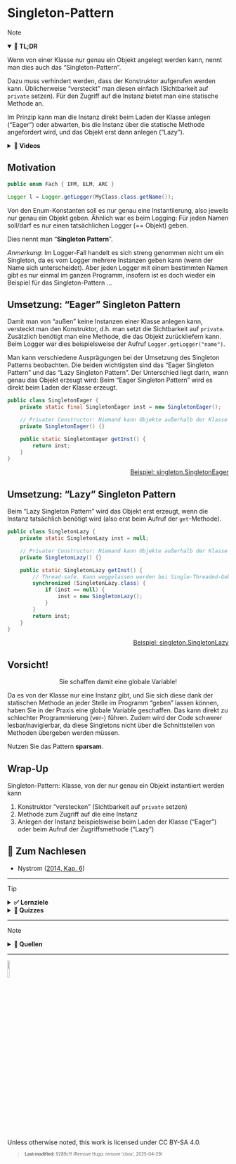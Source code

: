 # Singleton-Pattern

> [!NOTE]
>
> <details open>
>
> <summary><strong>🎯 TL;DR</strong></summary>
>
> Wenn von einer Klasse nur genau ein Objekt angelegt werden kann, nennt
> man dies auch das “Singleton-Pattern”.
>
> Dazu muss verhindert werden, dass der Konstruktor aufgerufen werden
> kann. Üblicherweise “versteckt” man diesen einfach (Sichtbarkeit auf
> `private` setzen). Für den Zugriff auf die Instanz bietet man eine
> statische Methode an.
>
> Im Prinzip kann man die Instanz direkt beim Laden der Klasse anlegen
> (“Eager”) oder abwarten, bis die Instanz über die statische Methode
> angefordert wird, und das Objekt erst dann anlegen (“Lazy”).
>
> </details>
>
> <details>
>
> <summary><strong>🎦 Videos</strong></summary>
>
> - [VL Singleton-Pattern](https://youtu.be/ZT3rl1t85aY)
>
> </details>

## Motivation

``` java
public enum Fach { IFM, ELM, ARC }
```

``` java
Logger l = Logger.getLogger(MyClass.class.getName());
```

Von den Enum-Konstanten soll es nur genau eine Instantiierung, also
jeweils nur genau ein Objekt geben. Ähnlich war es beim Logging: Für
jeden Namen soll/darf es nur einen tatsächlichen Logger (== Objekt)
geben.

Dies nennt man “**Singleton Pattern**”.

*Anmerkung*: Im Logger-Fall handelt es sich streng genommen nicht um ein
Singleton, da es vom Logger mehrere Instanzen geben kann (wenn der Name
sich unterscheidet). Aber jeden Logger mit einem bestimmten Namen gibt
es nur einmal im ganzen Programm, insofern ist es doch wieder ein
Beispiel für das Singleton-Pattern …

## Umsetzung: “Eager” Singleton Pattern

Damit man von “außen” keine Instanzen einer Klasse anlegen kann,
versteckt man den Konstruktor, d.h. man setzt die Sichtbarkeit auf
`private`. Zusätzlich benötigt man eine Methode, die das Objekt
zurückliefern kann. Beim Logger war dies beispielsweise der Aufruf
`Logger.getLogger("name")`.

Man kann verschiedene Ausprägungen bei der Umsetzung des Singleton
Patterns beobachten. Die beiden wichtigsten sind das “Eager Singleton
Pattern” und das “Lazy Singleton Pattern”. Der Unterschied liegt darin,
wann genau das Objekt erzeugt wird: Beim “Eager Singleton Pattern” wird
es direkt beim Laden der Klasse erzeugt.

``` java
public class SingletonEager {
    private static final SingletonEager inst = new SingletonEager();

    // Privater Constructor: Niemand kann Objekte außerhalb der Klasse anlegen
    private SingletonEager() {}

    public static SingletonEager getInst() {
        return inst;
    }
}
```

<p align="right"><a href="https://github.com/Programmiermethoden-CampusMinden/PM-Lecture/blob/master/markdown/pattern/src/singleton/SingletonEager.java">Beispiel: singleton.SingletonEager</a></p>

## Umsetzung: “Lazy” Singleton Pattern

Beim “Lazy Singleton Pattern” wird das Objekt erst erzeugt, wenn die
Instanz tatsächlich benötigt wird (also erst beim Aufruf der
`get`-Methode).

``` java
public class SingletonLazy {
    private static SingletonLazy inst = null;

    // Privater Constructor: Niemand kann Objekte außerhalb der Klasse anlegen
    private SingletonLazy() {}

    public static SingletonLazy getInst() {
        // Thread-safe. Kann weggelassen werden bei Single-Threaded-Gebrauch
        synchronized (SingletonLazy.class) {
            if (inst == null) {
                inst = new SingletonLazy();
            }
        }
        return inst;
    }
}
```

<p align="right"><a href="https://github.com/Programmiermethoden-CampusMinden/PM-Lecture/blob/master/markdown/pattern/src/singleton/SingletonLazy.java">Beispiel: singleton.SingletonLazy</a></p>

## Vorsicht!

<div align="center">

Sie schaffen damit eine globale Variable!

</div>

Da es von der Klasse nur eine Instanz gibt, und Sie sich diese dank der
statischen Methode an jeder Stelle im Programm “geben” lassen können,
haben Sie in der Praxis eine globale Variable geschaffen. Das kann
direkt zu schlechter Programmierung (ver-) führen. Zudem wird der Code
schwerer lesbar/navigierbar, da diese Singletons nicht über die
Schnittstellen von Methoden übergeben werden müssen.

Nutzen Sie das Pattern **sparsam**.

## Wrap-Up

Singleton-Pattern: Klasse, von der nur genau ein Objekt instantiiert
werden kann

1.  Konstruktor “verstecken” (Sichtbarkeit auf `private` setzen)
2.  Methode zum Zugriff auf die eine Instanz
3.  Anlegen der Instanz beispielsweise beim Laden der Klasse (“Eager”)
    oder beim Aufruf der Zugriffsmethode (“Lazy”)

## 📖 Zum Nachlesen

- Nystrom ([2014, Kap. 6](#ref-Nystrom2014))

------------------------------------------------------------------------

> [!TIP]
>
> <details>
>
> <summary><strong>✅ Lernziele</strong></summary>
>
> - k2: Was ist ein Singleton? Was ist der Unterschied zw. einem Lazy und einem Eager Singleton?
> - k3: Anwendung des Singleton-Patterns
>
> </details>
>
> <details>
>
> <summary><strong>🧩 Quizzes</strong></summary>
>
> - [Quiz Singleton-Pattern
>   (ILIAS)](https://www.hsbi.de/elearning/goto.php?target=tst_1106536&client_id=FH-Bielefeld)
>
> </details>

------------------------------------------------------------------------

> [!NOTE]
>
> <details>
>
> <summary><strong>👀 Quellen</strong></summary>
>
> <div id="refs" class="references csl-bib-body hanging-indent"
> entry-spacing="0">
>
> <div id="ref-Nystrom2014" class="csl-entry">
>
> Nystrom, R. 2014. *Game Programming Patterns*. Genever Benning.
> <https://github.com/munificent/game-programming-patterns>.
>
> </div>
>
> </div>
>
> </details>

------------------------------------------------------------------------

<img src="https://licensebuttons.net/l/by-sa/4.0/88x31.png" width="10%">

Unless otherwise noted, this work is licensed under CC BY-SA 4.0.

<blockquote><p><sup><sub><strong>Last modified:</strong> 9289c1f (Remove Hugo: remove 'cbox', 2025-04-29)<br></sub></sup></p></blockquote>
